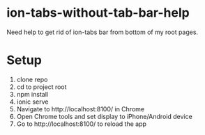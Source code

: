 # ion-tabs-without-tab-bar-help
Need help to get rid of ion-tabs bar from bottom of my root pages.

# Setup
1. clone repo
2. cd to project root
3. npm install
4. ionic serve
5. Navigate to http://localhost:8100/ in Chrome
6. Open Chrome tools and set display to iPhone/Android device
7. Go to http://localhost:8100/ to reload the app
